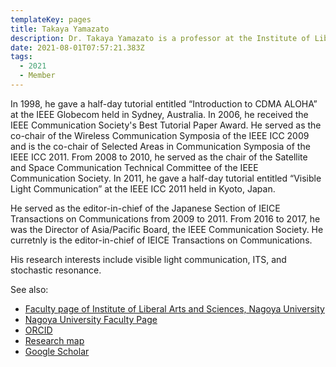 ```yaml
---
templateKey: pages
title: Takaya Yamazato
description: Dr. Takaya Yamazato is a professor at the Institute of Liberal Arts and Sciences, Nagoya University, Japan.
date: 2021-08-01T07:57:21.383Z
tags:
  - 2021
  - Member
---
```


In 1998, he gave a half-day tutorial entitled “Introduction to CDMA ALOHA” at the IEEE Globecom held in Sydney, Australia.
In 2006, he received the IEEE Communication Society's Best Tutorial Paper Award.
He served as the co-chair of the Wireless Communication Symposia of the IEEE ICC 2009 and is the co-chair of Selected Areas in Communication Symposia of the IEEE ICC 2011.
From 2008 to 2010, he served as the chair of the Satellite and Space Communication Technical Committee of the IEEE Communication Society.
In 2011, he gave a half-day tutorial entitled “Visible Light Communication” at the IEEE ICC 2011 held in Kyoto, Japan.

He served as the editor-in-chief of the Japanese Section of IEICE Transactions on Communications from 2009 to 2011.
From 2016 to 2017, he was the Director of Asia/Pacific Board, the IEEE Communication Society.
He curretnly is the editor-in-chief of IEICE Transactions on Communications.

His research interests include visible light communication, ITS, and stochastic resonance.

See also:

- <a href="https://www.ilas.nagoya-u.ac.jp/en/faculty.html" target="_blank">Faculty page of Institute of Liberal Arts and Sciences, Nagoya University</a>
- <a href="https://profs.provost.nagoya-u.ac.jp/html/100001840_en.html" target="_blank">Nagoya University Faculty Page</a>
- <a href="https://orcid.org/0000-0001-5256-4965" target="\_blank">ORCID</a>
- <a href="https://researchmap.jp/read0042505/" target="_blank">Research map</a>
- <a href="https://scholar.google.co.jp/citations?user=huzxGUAAAAAJ&amp;hl=ja&amp;oi=ao" target="_blank">Google Scholar</a>
